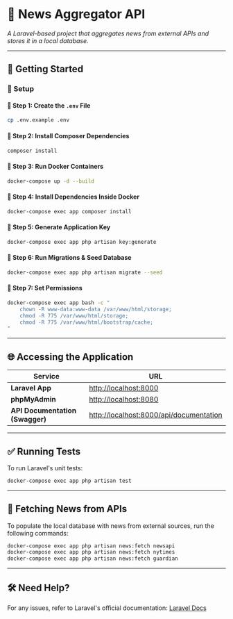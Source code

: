 # 📢 News Aggregator API

_A Laravel-based project that aggregates news from external APIs and stores it in a local database._

---

## 🚀 Getting Started

### 📂 Setup

#### 🔹 Step 1: Create the `.env` File
```sh
cp .env.example .env
```

#### 🔹 Step 2: Install Composer Dependencies
```sh
composer install
```

#### 🔹 Step 3: Run Docker Containers
```sh
docker-compose up -d --build
```

#### 🔹 Step 4: Install Dependencies Inside Docker
```sh
docker-compose exec app composer install
```

#### 🔹 Step 5: Generate Application Key
```sh
docker-compose exec app php artisan key:generate
```

#### 🔹 Step 6: Run Migrations & Seed Database
```sh
docker-compose exec app php artisan migrate --seed
```

#### 🔹 Step 7: Set Permissions
```sh
docker-compose exec app bash -c "
    chown -R www-data:www-data /var/www/html/storage;
    chmod -R 775 /var/www/html/storage;
    chmod -R 775 /var/www/html/bootstrap/cache;
"
```

---

## 🌐 Accessing the Application

| Service        | URL |
|---------------|-------------------------------|
| **Laravel App**  | [http://localhost:8000](http://localhost:8000) |
| **phpMyAdmin**  | [http://localhost:8080](http://localhost:8080) |
| **API Documentation (Swagger)**  | [http://localhost:8000/api/documentation](http://localhost:8000/api/documentation) |

---

## ✅ Running Tests

To run Laravel's unit tests:
```sh
docker-compose exec app php artisan test
```

---

## 📰 Fetching News from APIs

To populate the local database with news from external sources, run the following commands:

```sh
docker-compose exec app php artisan news:fetch newsapi
docker-compose exec app php artisan news:fetch nytimes
docker-compose exec app php artisan news:fetch guardian
```

---

## 🛠 Need Help?
For any issues, refer to Laravel's official documentation: [Laravel Docs](https://laravel.com/docs)

